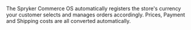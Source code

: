 The Spryker Commerce OS automatically registers the store's currency your customer selects and manages orders accordingly. Prices, Payment and Shipping costs are all converted automatically.